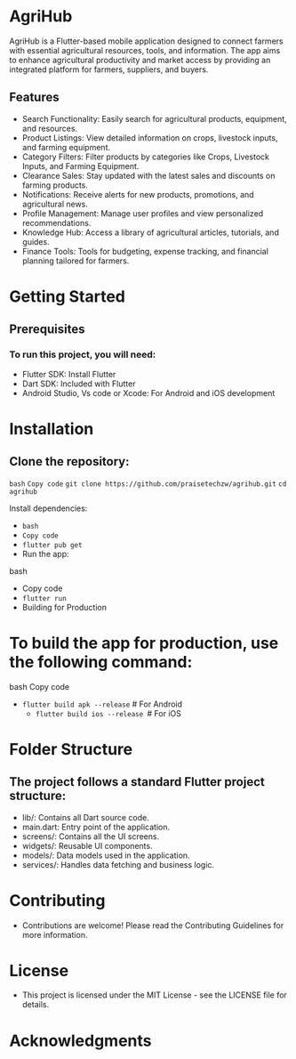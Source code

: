 # AgriHub
AgriHub is a Flutter-based mobile application designed to connect farmers with essential agricultural resources, tools, and information. The app aims to enhance agricultural productivity and market access by providing an integrated platform for farmers, suppliers, and buyers.

## Features
- Search Functionality: Easily search for agricultural products, equipment, and resources.
- Product Listings: View detailed information on crops, livestock inputs, and farming equipment.
- Category Filters: Filter products by categories like Crops, Livestock Inputs, and Farming Equipment.
- Clearance Sales: Stay updated with the latest sales and discounts on farming products.
- Notifications: Receive alerts for new products, promotions, and agricultural news.
- Profile Management: Manage user profiles and view personalized recommendations.
- Knowledge Hub: Access a library of agricultural articles, tutorials, and guides.
- Finance Tools: Tools for budgeting, expense tracking, and financial planning tailored for farmers.
# Getting Started
## Prerequisites
### To run this project, you will need:

- Flutter SDK: Install Flutter
- Dart SDK: Included with Flutter
- Android Studio, Vs code or Xcode: For Android and iOS development 
# Installation
## Clone the repository:
``
bash ``
``Copy code``
``git clone https://github.com/praisetechzw/agrihub.git``
``cd agrihub``


Install dependencies:

- ``bash``
- ``Copy code``
- ``flutter pub get``
- Run the app:

bash
- Copy code
- ``flutter run``
- Building for Production
# To build the app for production, use the following command:

bash
Copy code
- ``flutter build apk --release`` # For Android
  - ``flutter build ios --release ``# For iOS
# Folder Structure
## The project follows a standard Flutter project structure:

- lib/: Contains all Dart source code.
- main.dart: Entry point of the application.
- screens/: Contains all the UI screens.
- widgets/: Reusable UI components.
- models/: Data models used in the application.
- services/: Handles data fetching and business logic.
# Contributing
- Contributions are welcome! Please read the Contributing Guidelines for more information.

# License
- This project is licensed under the MIT License - see the LICENSE file for details.

# Acknowledgments
